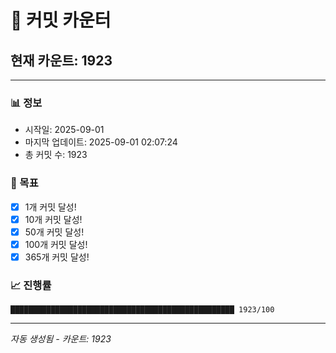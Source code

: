 # 🔢 커밋 카운터

## 현재 카운트: 1923

---

### 📊 정보
- 시작일: 2025-09-01
- 마지막 업데이트: 2025-09-01 02:07:24
- 총 커밋 수: 1923

### 🎯 목표
- [x] 1개 커밋 달성!
- [x] 10개 커밋 달성!
- [x] 50개 커밋 달성!
- [x] 100개 커밋 달성!
- [x] 365개 커밋 달성!

### 📈 진행률
```
██████████████████████████████████████████████████ 1923/100
```

---
*자동 생성됨 - 카운트: 1923*
